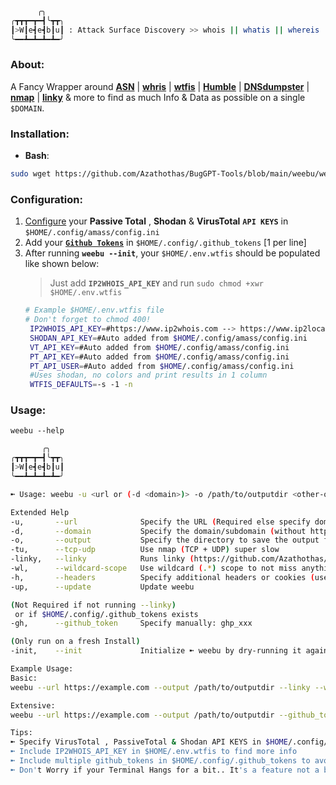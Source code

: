  ```bash
       ╭╮
╭┳┳┳━┳━┫╰┳┳╮
┃>W┃e┫e┫b┃u┃ : Attack Surface Discovery >> whois || whatis || whereis  
╰━━┻━┻━┻━┻━╯
```
### About:
A Fancy Wrapper around [**ASN**](https://github.com/nitefood/asn) | [**whris**](https://github.com/harakeishi/whris) | [**wtfis**](https://github.com/pirxthepilot/wtfis) | [**Humble**](https://github.com/rfc-st/humble) | [**DNSdumpster**](https://github.com/nmmapper/dnsdumpster) | [**nmap**](https://github.com/nmap/nmap) | [**linky**](https://github.com/Azathothas/BugGPT-Tools/tree/main/linky) & more to find as much Info & Data as possible on a single `$DOMAIN`.

### **Installation**:
 - **Bash**: 
```bash 
sudo wget https://github.com/Azathothas/BugGPT-Tools/blob/main/weebu/weebu.sh -O /usr/local/bin/weebu && sudo chmod +xwr /usr/local/bin/weebu && weebu --init
``` 

### Configuration:
 1. [Configure](https://github.com/owasp-amass/amass/blob/master/examples/config.ini) your **Passive Total** , **Shodan** & **VirusTotal** **`API KEYS`** in `$HOME/.config/amass/config.ini`
 2. Add your [**`Github Tokens`**](https://docs.github.com/en/enterprise-server@3.4/authentication/keeping-your-account-and-data-secure/creating-a-personal-access-token) in `$HOME/.config/.github_tokens` [1 per line]
 3. After running **`weebu --init`**, your `$HOME/.env.wtfis` should be populated like shown below:
    > Just add **`IP2WHOIS_API_KEY`** and run `sudo chmod +xwr $HOME/.env.wtfis`
    ```bash
    # Example $HOME/.env.wtfis file
    # Don't forget to chmod 400!
     IP2WHOIS_API_KEY=#https://www.ip2whois.com --> https://www.ip2location.io/sign-up -->#API Key --> https://www.ip2location.io/dashboard
     SHODAN_API_KEY=#Auto added from $HOME/.config/amass/config.ini
     VT_API_KEY=#Auto added from $HOME/.config/amass/config.ini
     PT_API_KEY=#Auto added from $HOME/.config/amass/config.ini
     PT_API_USER=#Auto added from $HOME/.config/amass/config.ini
     #Uses shodan, no colors and print results in 1 column
     WTFIS_DEFAULTS=-s -1 -n
    ```
### Usage:
`weebu --help`
```bash
       ╭╮
╭┳┳┳━┳━┫╰┳┳╮
┃>W┃e┫e┫b┃u┃
╰━━┻━┻━┻━┻━╯

➼ Usage: weebu -u <url or (-d <domain>)> -o /path/to/outputdir <other-options, see --help>

Extended Help
-u,       --url              Specify the URL (Required else specify domain (--domain))
-d,       --domain           Specify the domain/subdomain (without http|https)
-o,       --output           Specify the directory to save the output files (Required)
-tu,      --tcp-udp          Use nmap (TCP + UDP) super slow
-linky,   --linky            Runs linky (https://github.com/Azathothas/BugGPT-Tools/tree/main/linky)
-wl,      --wildcard-scope   Use wildcard (.*) scope to not miss anything
-h,       --headers          Specify additional headers or cookies (use "", optional)
-up,      --update           Update weebu

(Not Required if not running --linky)
 or if $HOME/.config/.github_tokens exists
-gh,      --github_token     Specify manually: ghp_xxx

(Only run on a fresh Install)
-init,    --init             Initialize ➼ weebu by dry-running it against example.com

Example Usage: 
Basic: 
weebu --url https://example.com --output /path/to/outputdir --linky --wildcard-scope

Extensive: 
weebu --url https://example.com --output /path/to/outputdir --github_token ghp_xyz --headers "Authorization: Bearer token; Cookie: cookie_value" --linky --wildcard-scope --tcp_udp

Tips: 
➼ Specify VirusTotal , PassiveTotal & Shodan API KEYS in $HOME/.config/amass/config.ini if you haven't already!
➼ Include IP2WHOIS_API_KEY in $HOME/.env.wtfis to find more info
➼ Include multiple github_tokens in $HOME/.config/.github_tokens to avoid rate limits
➼ Don't Worry if your Terminal Hangs for a bit.. It's a feature not a bug
```
